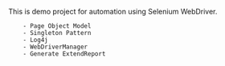 This is demo project for automation using Selenium WebDriver.
```Project includes technique:
	- Page Object Model
	- Singleton Pattern
	- Log4j
	- WebDriverManager
	- Generate ExtendReport
